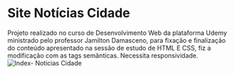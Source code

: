 
# Site Notícias Cidade
Projeto realizado no curso de Desenvolvimento Web da plataforma Udemy ministrado pelo professor Jamilton Damasceno, para fixação e finalização do conteúdo apresentado na sessão de estudo de HTML E CSS, fiz a modificação com as tags semânticas. Necessita responsividade.
![Index- Noticias Cidade](https://i.postimg.cc/dVRrvqkK/Sem-t-tulo.png)
